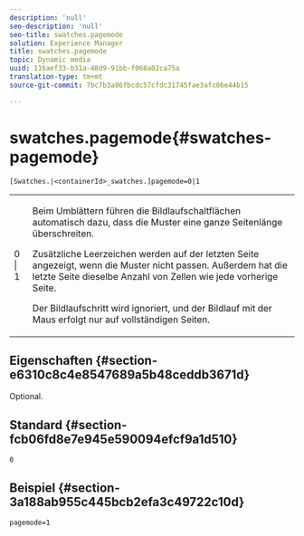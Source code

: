 ```yaml
---
description: 'null'
seo-description: 'null'
seo-title: swatches.pagemode
solution: Experience Manager
title: swatches.pagemode
topic: Dynamic media
uuid: 116aef33-b31a-48d9-91bb-f068a02ca75a
translation-type: tm+mt
source-git-commit: 7bc7b3a86fbcdc57cfdc31745fae3afc06e44b15

---
```



# swatches.pagemode{#swatches-pagemode}

`[Swatches.|<containerId>_swatches.]pagemode=0|1`

<table id="table_52306D2150BC4EE2BD4CE4C718E96CC0"> 
 <tbody> 
  <tr> 
   <td colname="col1"> <p> <span class="codeph"> 0 | 1 </span> </p> </td> 
   <td colname="col2"> <p> Beim Umblättern führen die Bildlaufschaltflächen automatisch dazu, dass die Muster eine ganze Seitenlänge überschreiten. </p> <p>Zusätzliche Leerzeichen werden auf der letzten Seite angezeigt, wenn die Muster nicht passen. Außerdem hat die letzte Seite dieselbe Anzahl von Zellen wie jede vorherige Seite. </p> <p>Der Bildlaufschritt wird ignoriert, und der Bildlauf mit der Maus erfolgt nur auf vollständigen Seiten. </p> </td> 
  </tr> 
 </tbody> 
</table>

## Eigenschaften {#section-e6310c8c4e8547689a5b48ceddb3671d}

Optional.

## Standard {#section-fcb06fd8e7e945e590094efcf9a1d510}

`0`

## Beispiel {#section-3a188ab955c445bcb2efa3c49722c10d}

`pagemode=1`
